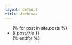 ```yaml
---
layout: default
title: Archives
---
```


<ul>
  {% for post in site.posts %}
    <li>
      <a href="/random-website{{ post.url }}">{{ post.title }}</a>
    </li>
  {% endfor %}
</ul>